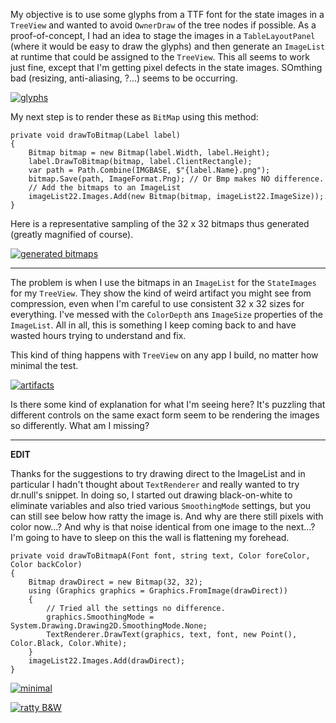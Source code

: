 My objective is to use some glyphs from a TTF font for the state images in a `TreeView` and wanted to avoid `OwnerDraw` of the tree nodes if possible. As a proof-of-concept, I had an idea to stage the images in a `TableLayoutPanel` (where it would be easy to draw the glyphs) and then generate an `ImageList` at runtime that could be assigned to the `TreeView`. This all seems to work just fine, except that I'm getting pixel defects in the state images. SOmthing bad (resizing, anti-aliasing, ?...) seems to be occurring.

[![glyphs][1]][1]

My next step is to render these as `BitMap` using this method:

    private void drawToBitmap(Label label)
    {
        Bitmap bitmap = new Bitmap(label.Width, label.Height);
        label.DrawToBitmap(bitmap, label.ClientRectangle);
        var path = Path.Combine(IMGBASE, $"{label.Name}.png");
        bitmap.Save(path, ImageFormat.Png); // Or Bmp makes NO difference.
        // Add the bitmaps to an ImageList
        imageList22.Images.Add(new Bitmap(bitmap, imageList22.ImageSize));
    }

Here is a representative sampling of the 32 x 32 bitmaps thus generated (greatly magnified of course).

[![generated bitmaps][2]][2]

***

The problem is when I use the bitmaps in an `ImageList` for the `StateImages` for my `TreeView`. They show the kind of weird artifact you might see from compression, even when I'm careful to use consistent 32 x 32 sizes for everything. I've messed with the `ColorDepth` ans `ImageSize` properties of the `ImageList`. All in all, this is something I keep coming back to and have wasted hours trying to understand and fix.

This kind of thing happens with `TreeView` on any app I build, no matter how minimal the test. 

[![artifacts][3]][3]

Is there some kind of explanation for what I'm seeing here? It's puzzling that different controls on the same exact form seem to be rendering the images so differently. What am I missing? 

***
**EDIT**

Thanks for the suggestions to try drawing direct to the ImageList and in particular I hadn't thought about `TextRenderer` and really wanted to try dr.null's snippet. In doing so, I started out drawing black-on-white to eliminate variables and also tried various `SmoothingMode` settings, but you can still see below how ratty the image is. And why are there still pixels with color now...? And why is that noise identical from one image to the next...? I'm going to have to sleep on this the wall is flattening my forehead.

    private void drawToBitmapA(Font font, string text, Color foreColor, Color backColor)
    {
        Bitmap drawDirect = new Bitmap(32, 32);
        using (Graphics graphics = Graphics.FromImage(drawDirect))
        {
            // Tried all the settings no difference.
            graphics.SmoothingMode = System.Drawing.Drawing2D.SmoothingMode.None;
            TextRenderer.DrawText(graphics, text, font, new Point(), Color.Black, Color.White);
        }
        imageList22.Images.Add(drawDirect);
    }

[![minimal][4]][4]

[![ratty B&W][5]][5]


  [1]: https://i.stack.imgur.com/U46hn.png
  [2]: https://i.stack.imgur.com/R4p2B.png
  [3]: https://i.stack.imgur.com/CRMk4.png
  [4]: https://i.stack.imgur.com/TmLWr.png
  [5]: https://i.stack.imgur.com/Hwd5o.png